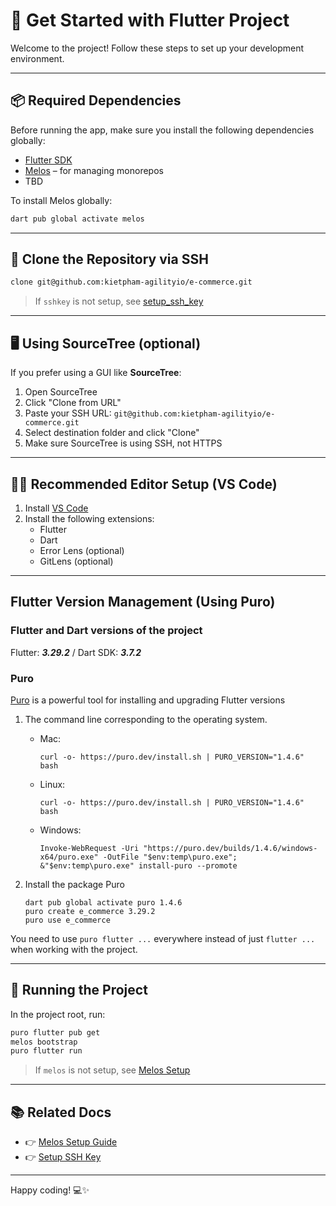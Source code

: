# 🚀 Get Started with Flutter Project

Welcome to the project! Follow these steps to set up your development environment.

---

## 📦 Required Dependencies

Before running the app, make sure you install the following dependencies globally:

- [Flutter SDK](https://docs.flutter.dev/)
- [Melos](https://melos.invertase.dev/) – for managing monorepos
- TBD

To install Melos globally:

```bash
dart pub global activate melos
```

---

## 🔑 Clone the Repository via SSH

```bash
clone git@github.com:kietpham-agilityio/e-commerce.git
```

> If `sshkey` is not setup, see [setup_ssh_key](setup_ssh_key.md)

---

## 🖥️ Using SourceTree (optional)

If you prefer using a GUI like **SourceTree**:

1. Open SourceTree
2. Click "Clone from URL"
3. Paste your SSH URL: `git@github.com:kietpham-agilityio/e-commerce.git`
4. Select destination folder and click "Clone"
5. Make sure SourceTree is using SSH, not HTTPS

---

## 🧑‍💻 Recommended Editor Setup (VS Code)

1. Install [VS Code](https://code.visualstudio.com/)
2. Install the following extensions:
   - Flutter
   - Dart
   - Error Lens (optional)
   - GitLens (optional)

---

## Flutter Version Management (Using Puro)

### Flutter and Dart versions of the project

Flutter: **_3.29.2_** / Dart SDK: **_3.7.2_**

### Puro

[Puro](https://puro.dev/) is a powerful tool for installing and upgrading Flutter versions

1. The command line corresponding to the operating system.

   - Mac:
     ```
     curl -o- https://puro.dev/install.sh | PURO_VERSION="1.4.6" bash
     ```
   - Linux:
     ```
     curl -o- https://puro.dev/install.sh | PURO_VERSION="1.4.6" bash
     ```
   - Windows:
     ```
     Invoke-WebRequest -Uri "https://puro.dev/builds/1.4.6/windows-x64/puro.exe" -OutFile "$env:temp\puro.exe"; &"$env:temp\puro.exe" install-puro --promote
     ```

2. Install the package Puro
   ```
   dart pub global activate puro 1.4.6
   puro create e_commerce 3.29.2
   puro use e_commerce
   ```

You need to use `puro flutter ...` everywhere instead of just `flutter ...` when working with the project.

---

## 🧪 Running the Project

In the project root, run:

```bash
puro flutter pub get
melos bootstrap
puro flutter run
```

> If `melos` is not setup, see [Melos Setup](melos_guide.md)

---

## 📚 Related Docs

- 👉 [Melos Setup Guide](melos_guide.md)
- 👉 [Setup SSH Key](setup_ssh_key.md)

---

Happy coding! 💻✨